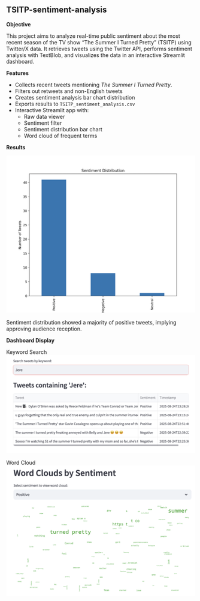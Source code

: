 ## TSITP-sentiment-analysis

**Objective**

This project aims to analyze real-time public sentiment about the most recent season of the TV show “The Summer I Turned Pretty” (TSITP) using Twitter/X data. It retrieves tweets using the Twitter API, performs sentiment analysis with TextBlob, and visualizes the data in an interactive Streamlit dashboard.

**Features**

* Collects recent tweets mentioning _The Summer I Turned Pretty_.
* Filters out retweets and non-English tweets
* Creates sentiment analysis bar chart distribution
* Exports results to `TSITP_sentiment_analysis.csv`
* Interactive Streamlit app with:
  * Raw data viewer
  * Sentiment filter
  * Sentiment distribution bar chart
  * Word cloud of frequent terms

**Results**

![TSITP Sentiment Analysis Bar Chart](https://github.com/kimberlytsung/TSITP-sentiment-analysis/blob/main/Images/TSITP_sentiment_distribution.png)

Sentiment distribution showed a majority of positive tweets, implying approving audience reception. 

**Dashboard Display**

Keyword Search 
![Sentiment Analysis Keyword Search](https://github.com/kimberlytsung/TSITP-sentiment-analysis/blob/main/Images/TSITP_app_keyword_search.png)

Word Cloud
![Positive Sentiment Word Cloud](https://github.com/kimberlytsung/TSITP-sentiment-analysis/blob/main/Images/TSITP_app_wordcloud.png)
